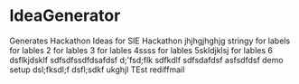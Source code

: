 # IdeaGenerator
Generates Hackathon Ideas for SIE Hackathon
jhjhgjhghjg
stringy
for labels
for lables 2
for lables 3
for lables 4ssss
for lables 5skldjklsj
for lables 6
dsflkjdsklf
sdfsdfssdfdsafdsf
d;'fsd;flk
sdfkdlf
sdfsdafdsf
asfsdfdsf
demo setup
dsl;fksdl;f
dsfl;sdkf
ukghjl
TEst
rediffmail
